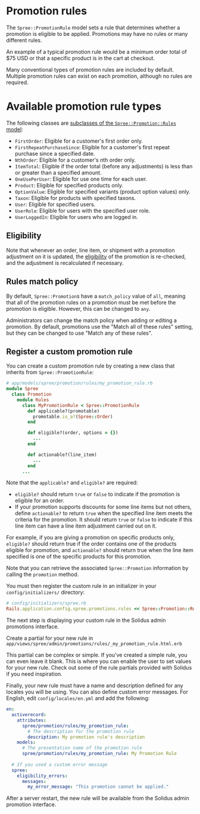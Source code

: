 # Promotion rules

The `Spree::PromotionRule` model sets a rule that determines whether a promotion
is eligible to be applied. Promotions may have no rules or many different rules.

An example of a typical promotion rule would be a minimum order total of $75
USD or that a specific product is in the cart at checkout.

Many conventional types of promotion rules are included by default. Multiple
promotion rules can exist on each promotion, although no rules are required.

# Available promotion rule types

The following classes are [subclasses of the `Spree::Promotion::Rules`
model][promotion-rules]:

- `FirstOrder`: Eligible for a customer's first order only.
- `FirstRepeatPurchaseSince`: Eligible for a customer's first repeat purchase
  since a specified date.
- `NthOrder`: Eligible for a customer's *n*th order only.
- `ItemTotal`: Eligible if the order total (before any adjustments) is less than
  or greater than a specified amount.
- `OneUsePerUser`: Eligible for use one time for each user.
- `Product`: Eligible for specified products only.
- `OptionValue`: Eligible for specified variants (product option values) only.
- `Taxon`: Eligible for products with specified taxons.
- `User`: Eligible for specified users.
- `UserRole`: Eligible for users with the specified user role.
- `UserLoggedIn`: Eligible for users who are logged in.

<!-- TODO:
  It may be useful to link to option values documentation and taxons
  documentation here, unless we explain what they are further in-line.
  Once that documentation is merged, we can add those link.
-->

[promotion-rules]: https://github.com/solidusio/solidus/tree/master/core/app/models/spree/promotion/rules

## Eligibility

Note that whenever an order, line item, or shipment with a promotion adjustment
on it is updated, the [eligibility][eligibility] of the promotion is re-checked,
and the adjustment is recalculated if necessary.

[eligibility]: overview.html#eligibility

## Rules match policy

By default, `Spree::Promotion`s have a `match_policy` value of `all`, meaning
that all of the promotion rules on a promotion must be met before the promotion
is eligible. However, this can be changed to `any`.

Administrators can change the match policy when adding or editing a promotion.
By default, promotions use the "Match all of these rules" setting, but they can
be changed to use "Match any of these rules".

## Register a custom promotion rule

You can create a custom promotion rule by creating a new class that inherits
from `Spree::PromotionRule`:

```ruby
# app/models/spree/promotion/rules/my_promotion_rule.rb
module Spree
  class Promotion
    module Rules
      class MyPromotionRule < Spree::PromotionRule
        def applicable?(promotable)
          promotable.is_a?(Spree::Order)
        end

        def eligible?(order, options = {})
          ...
        end

        def actionable?(line_item)
          ...
        end
      ...
```

Note that the `applicable?` and `eligible?` are required:

- `eligible?` should return `true` or `false` to indicate if the promotion is
  eligible for an order.
- If your promotion supports discounts for some line items but not others,
  define `actionable?` to return `true` when the specified line item meets the
  criteria for the promotion. It should return `true` or `false` to indicate if
  this line item can have a line item adjustment carried out on it.

For example, if you are giving a promotion on specific products only,
`eligible?` should return true if the order contains one of the products
eligible for promotion, and `actionable?` should return true when the line item
specified is one of the specific products for this promotion.

Note that you can retrieve the associated `Spree::Promotion` information by
calling the `promotion` method.

You must then register the custom rule in an initializer in your
`config/initializers/` directory:

```ruby
# config/initializers/spree.rb
Rails.application.config.spree.promotions.rules << Spree::Promotion::Rules::MyPromotionRule
```

The next step is displaying your custom rule in the Solidus admin promotions interface.

Create a partial for your new rule in `app/views/spree/admin/promotions/rules/_my_promotion_rule.html.erb`

This partial can be complex or simple. If you've created a simple rule, you can even leave it blank. This is where you can enable the user to set values for your new rule. Check out some of the rule partials provided with Solidus if you need inspiration.

Finally, your new rule must have a name and description defined for any locales you will be using. You can also define custom error messages. For English, edit `config/locales/en.yml` and add the following:

```yaml
en:
  activerecord:
    attributes:
      spree/promotion/rules/my_promotion_rule:
        # The description for the promotion rule
        description: My promotion rule's description
    models:
      # The presentation name of the promotion rule
      spree/promotion/rules/my_promotion_rule: My Promotion Rule
      
  # If you used a custom error message
  spree:
    eligibility_errors:
      messages:
        my_error_message: "This promotion cannot be applied."
```

After a server restart, the new rule will be available from the Solidus admin promotion interface.

